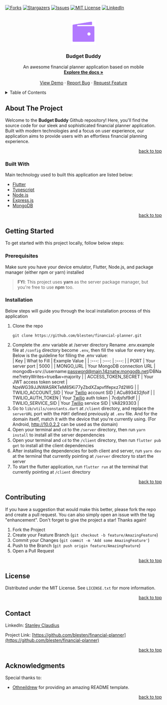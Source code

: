 <div id="top"></div>

[![Forks][forks-shield]][forks-url]
[![Stargazers][stars-shield]][stars-url]
[![Issues][issues-shield]][issues-url]
[![MIT License][license-shield]][license-url]
[![LinkedIn][linkedin-shield]][linkedin-url]

<br />
<div align="center">
  <a href="https://github.com/blesten/financial-planner">
    <img src="client/assets/logo.png" alt="Logo" width="80" height="80">
  </a>

  <h3 align="center">Budget Buddy</h3>

  <p align="center">
    An awesome financial planner application based on mobile
    <br />
    <a href="https://github.com/blesten/financial-planner"><strong>Explore the docs »</strong></a>
    <br />
    <br />
    <a href="https://github.com/blesten/financial-planner">View Demo</a>
    ·
    <a href="https://github.com/blesten/financial-planner/issues">Report Bug</a>
    ·
    <a href="https://github.com/blesten/financial-planner/issues">Request Feature</a>
  </p>
</div>

<details>
  <summary>Table of Contents</summary>
  <ol>
    <li>
      <a href="#about-the-project">About The Project</a>
      <ul>
        <li><a href="#built-with">Built With</a></li>
      </ul>
    </li>
    <li>
      <a href="#getting-started">Getting Started</a>
      <ul>
        <li><a href="#prerequisites">Prerequisites</a></li>
        <li><a href="#installation">Installation</a></li>
      </ul>
    </li>
    <li><a href="#contributing">Contributing</a></li>
    <li><a href="#license">License</a></li>
    <li><a href="#contact">Contact</a></li>
    <li><a href="#acknowledgments">Acknowledgments</a></li>
  </ol>
</details>

## About The Project

Welcome to the **Budget Buddy** Github repository! Here, you'll find the source code for our sleek and sophisticated financial planner application. Built with modern technologies and a focus on user experience, our application aims to provide users with an effortless financial planning experience.

<p align="right"><a href="#top">back to top</a></p>

### Built With

Main technology used to built this application are listed below:

* [Flutter](https://www.flutter.dev/)
* [Typescript](https://www.typescriptlang.org/)
* [Node.js](https://www.nodejs.org/)
* [Express.js](https://www.expressjs.com/)
* [MongoDB](https://www.mongodb.com/cloud/atlas/)

<p align="right"><a href="#top">back to top</a></p>

## Getting Started

To get started with this project locally, follow below steps:

### Prerequisites

Make sure you have your device emulator, Flutter, Node.js, and package manager (either npm or yarn) installed

>**FYI**: This project uses **yarn** as the server package manager, but you're free to use **npm** too.

### Installation

Below steps will guide you through the local installation process of this application

1. Clone the repo
   ```
   git clone https://github.com/blesten/financial-planner.git
   ```
2. Complete the .env variable at /server directory
Rename .env.example file at ```/config``` directory become ```.env```, then fill the value for every key. Below is the guideline for filling the .env value:<br/>
    | Key | What to Fill | Example Value |
    | :---: | :---: | :---: |
    | PORT | Your server port | 5000 |
    | MONGO_URL | Your MongoDB connection URL | mongodb+srv://username:password@main.14znatw.mongodb.net/DBName?retryWrites=true&w=majority |
    | ACCESS_TOKEN_SECRET | Your JWT access token secret | NzeWG39JJNWASRKTeM85Ki77yZbdXZapvfIfepxz7d2WG |
    | TWILIO_ACCOUNT_SID | Your <a href="https://www.twilio.com/">Twilio</a> account SID | ACu893432jfoif |
    | TWILIO_AUTH_TOKEN | Your <a href="https://www.twilio.com/">Twilio</a> auth token | 7cdjsfsf9df |
    | TWILIO_SERVICE_SID | Your <a href="https://www.twilio.com/">Twilio</a> service SID | VA8293303 |
4. Go to ```lib/utils/constants.dart``` at ```/client``` directory, and replace the ```serverURL``` port with the ```PORT``` defined previously at ```.env``` file. And for the domain itself, match it with the device that you're currently using. (For Android, http://10.0.2.2 can be used as the domain)
5. Open your terminal and ```cd``` to the ```/server``` directory, then run ```yarn install``` to install all the server dependencies
6. Open your terminal and ```cd``` to the ```/client``` directory, then run ```flutter pub get``` to install all the client dependencies
7. After installing the dependencies for both client and server, run ```yarn dev``` at the terminal that currently pointing at ```/server``` directory to start the server
8. To start the flutter application, run ```flutter run``` at the terminal that currently pointing at ```/client``` directory

<p align="right"><a href="#top">back to top</a></p>

## Contributing

If you have a suggestion that would make this better, please fork the repo and create a pull request. You can also simply open an issue with the tag "enhancement".
Don't forget to give the project a star! Thanks again!

1. Fork the Project
2. Create your Feature Branch (`git checkout -b feature/AmazingFeature`)
3. Commit your Changes (`git commit -m 'Add some AmazingFeature'`)
4. Push to the Branch (`git push origin feature/AmazingFeature`)
5. Open a Pull Request

<p align="right"><a href="#top">back to top</a></p>

## License

Distributed under the MIT License. See `LICENSE.txt` for more information.

<p align="right"><a href="#top">back to top</a></p>

## Contact

LinkedIn: [Stanley Claudius](https://www.linkedin.com/in/stanleyclaudius)

Project Link: [https://github.com/blesten/financial-planner](https://github.com/blesten/financial-planner)

<p align="right"><a href="#top">back to top</a></p>

## Acknowledgments

Special thanks to:

* [Othneildrew](https://github.com/othneildrew/) for providing an amazing README template.

<p align="right"><a href="#top">back to top</a></p>

[forks-shield]: https://img.shields.io/github/forks/blesten/financial-planner.svg?style=for-the-badge
[forks-url]: https://github.com/blesten/financial-planner/network/members
[stars-shield]: https://img.shields.io/github/stars/blesten/financial-planner.svg?style=for-the-badge
[stars-url]: https://github.com/blesten/financial-planner/stargazers
[issues-shield]: https://img.shields.io/github/issues/blesten/financial-planner.svg?style=for-the-badge
[issues-url]: https://github.com/blesten/financial-planner/issues
[license-shield]: https://img.shields.io/github/license/blesten/financial-planner.svg?style=for-the-badge
[license-url]: https://github.com/blesten/financial-planner/blob/master/LICENSE.txt
[linkedin-shield]: https://img.shields.io/badge/-LinkedIn-black.svg?style=for-the-badge&logo=linkedin&colorB=555
[linkedin-url]: https://linkedin.com/in/stanleyclaudius